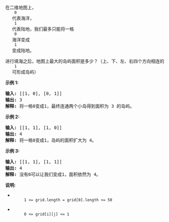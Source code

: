 <html>
 <body>
  <p>
   在二维地图上，
   <code>
    0
   </code>
   代表海洋，
   <code>
    1
   </code>
   代表陆地，我们最多只能将一格
   <code>
    0
   </code>
   海洋变成
   <code>
    1
   </code>
   变成陆地。
  </p>
  <p>
   进行填海之后，地图上最大的岛屿面积是多少？（上、下、左、右四个方向相连的
   <code>
    1
   </code>
   可形成岛屿）
  </p>
  <p>
   <strong>
    示例 1:
   </strong>
  </p>
  <pre>
<strong>输入: </strong>[[1, 0], [0, 1]]
<strong>输出:</strong> 3
<strong>解释:</strong> 将一格0变成1，最终连通两个小岛得到面积为 3 的岛屿。
</pre>
  <p>
   <strong>
    示例 2:
   </strong>
  </p>
  <pre>
<strong>输入: </strong>[[1, 1], [1, 0]]
<strong>输出:</strong> 4
<strong>解释:</strong> 将一格0变成1，岛屿的面积扩大为 4。</pre>
  <p>
   <strong>
    示例 3:
   </strong>
  </p>
  <pre>
<strong>输入: </strong>[[1, 1], [1, 1]]
<strong>输出:</strong> 4
<strong>解释:</strong> 没有0可以让我们变成1，面积依然为 4。</pre>
  <p>
   <strong>
    说明:
   </strong>
  </p>
  <ul>
   <li>
    <code>
     1 &lt;= grid.length = grid[0].length &lt;= 50
    </code>
   </li>
   <li>
    <code>
     0 &lt;= grid[i][j] &lt;= 1
    </code>
   </li>
  </ul>
 </body>
</html>